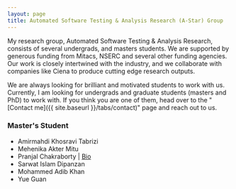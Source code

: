 ```yaml
---
layout: page
title: Automated Software Testing & Analysis Research (A-Star) Group
---
```


<!-- 
Add an image to the /assets/img/ directory and add that file name like the following line above the "---" to add a cover image.

cover-img: /assets/img/path.jpg 
-->

My research group, Automated Software Testing & Analysis Research, consists of several undergrads, and masters students. We are supported by
generous funding from Mitacs, NSERC and several other funding agencies. Our work is closely intertwined with the industry, and we collaborate 
with companies like Ciena to produce cutting edge research outputs.

We are always looking for brilliant and motivated students to work with us. Currently, I am looking for undergrads and graduate students 
(masters and PhD) to work with. If you think you are one of them, head over to the "[Contact me]({{ site.baseurl }}/tabs/contact)" page and 
reach out to us.

### Master's Student

* Amirmahdi Khosravi Tabrizi
* Mehenika Akter Mitu
* Pranjal Chakraborty \| [Bio](https://pranjal.net/)
* Sarwat Islam Dipanzan
* Mohammed Adib Khan
* Yue Guan

